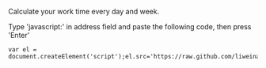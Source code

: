 

Calculate your work time every day and week.


Type 'javascript:' in address field and paste the following code, then press 'Enter'

    var el = document.createElement('script');el.src='https://raw.github.com/liweinan0423/Objectiva_Time_Calculate/master/time_calculate.js';document.body.appendChild(el);
